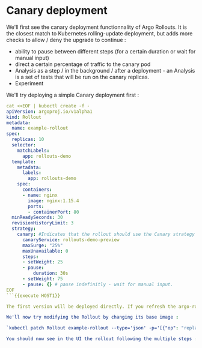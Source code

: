 # Canary deployment

We'll first see the canary deployment functionnality of Argo Rollouts. It is the closest match to Kubernetes rolling-update deployment, but adds more checks to allow / deny the upgrade to continue :
- ability to pause between different steps (for a certain duration or wait for manual input)
- direct a certain percentage of traffic to the canary pod
- Analysis as a step / in the background / after a deployment - an Analysis is a set of tests that will be run on the canary replicas.
- Experiment

We'll try deploying a simple Canary deployment first :


```yaml
cat <<EOF | kubectl create -f -
apiVersion: argoproj.io/v1alpha1
kind: Rollout
metadata:
  name: example-rollout
spec:
  replicas: 10
  selector:
    matchLabels:
      app: rollouts-demo
  template:
    metadata:
      labels:
        app: rollouts-demo
    spec:
      containers:
      - name: nginx
        image: nginx:1.15.4
        ports:
        - containerPort: 80
  minReadySeconds: 30
  revisionHistoryLimit: 3
  strategy:
    canary: #Indicates that the rollout should use the Canary strategy
      canaryService: rollouts-demo-preview
      maxSurge: "25%"
      maxUnavailable: 0
      steps:
      - setWeight: 25
      - pause:
          duration: 30s
      - setWeight: 75
      - pause: {} # pause indefinitly - wait for manual input.
EOF
```{{execute HOST1}}

The first version will be deployed directly. If you refresh the argo-rollouts dashboard by clicking on the argo icon, you should see the Rollout appear. From this UI you can manipulate Rollouts, meaning you can allow / cancel an upgrade, force a rollback, etc.

We'll now try modifying the Rollout by changing its base image :

`kubectl patch Rollout example-rollout --type='json' -p='[{"op": "replace", "path": "/spec/template/spec/containers/0/image", "value":"nginx:1.15"}]'`{{execute HOST1}}

You should now see in the UI the rollout following the multiple steps : first deploy 25% of the new pods, then wait for 30s, then deploy 75% of the new pods, and wait indefinitly for a manual input. You can press the "promote" button once you want the deployment to continue. Note that a "full" promotion means skipping all the steps to get to the next version.